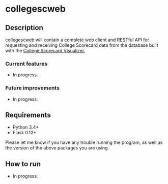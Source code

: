 # collegescweb

## Description

collegescweb will contain a complete web client and RESTful API for requesting and receiving College Scorecard data from the database built with the [College Scorecard Visualizer.](https://github.com/sacline/collegescvis)

### Current features
* In progress.

### Future improvements
* In progress.

## Requirements
* Python 3.4+
* Flask 0.12+

Please let me know if you have any trouble running the program, as well as the version of the above packages you are using.

## How to run
* In progress.
